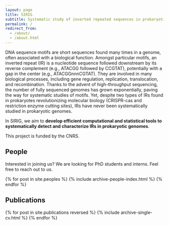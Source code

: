 ```yaml
---
layout: page
title: SIRIG
subtitle: Systematic study of inverted repeated sequences in prokaryotic genomes
permalink: /
redirect_from:
  - /about/
  - /about.html
---
```



DNA sequence motifs are short sequences found many times in a genome, often
associated with a biological function. Amongst particular motifs, an inverted
repeat (IR) is a nucleotide sequence followed downstream by its reverse
complement (e.g., ATACGG followed by CCGTAT), potentially with a gap in the
center (e.g., ATACGGnnnCGTAT). They are involved in many biological processes,
including gene regulation, replication, translocation, and recombination.
Thanks to the advent of high-throughput sequencing, the number of fully
sequenced genomes has grown exponentially, paving the way for systematic
studies of motifs. Yet, despite two types of IRs found in prokaryotes
revolutionizing molecular biology (CRISPR-cas and restriction enzyme cutting
sites), IRs have never been systematically studied in prokaryotic genomes.

In SIRIG, we aim to **develop efficient computational and statistical tools to
systematically detect and characterize IRs in prokaryotic genomes**. 


This project is funded by the CNRS.

## People

Interested in joining us? We are looking for PhD students and interns. Feel
free to reach out to us.

<div class="block">
{% for post in site.peoples %}
    {% include archive-people-index.html %}
{% endfor %}

<br />
  
</div>




## Publications

<div class="block">

{% for post in site.publications reversed %}
    {% include archive-single-cv.html %}
{% endfor %}
</div>

